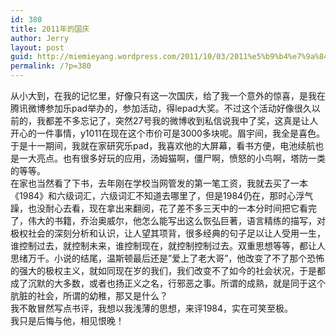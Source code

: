 ```yaml
---
id: 380
title: 2011年的国庆
author: Jerry
layout: post
guid: http://miemieyang.wordpress.com/2011/10/03/2011%e5%b9%b4%e7%9a%84%e5%9b%bd%e5%ba%86
permalink: /?p=380
---
```

从小大到，在我的记忆里，好像只有这一次国庆，给了我一个意外的惊喜，是我在腾讯微博参加乐pad举办的，参加活动，得lepad大奖。不过这个活动好像很久以前的，我都差不多忘记了，突然27号我的微博收到私信说我中了奖，这真是让人开心的一件事情，y1011在现在这个市价可是3000多块呢。眉宇间，我全是喜色。  
于是十一期间，我就在家研究乐pad，我喜欢他的大屏幕，看书方便，电池续航也是一大亮点。也有很多好玩的应用，汤姆猫啊，僵尸啊，愤怒的小鸟啊，塔防一类的等等。  
在家也当然看了下书，去年刚在学校当网管发的第一笔工资，我就去买了一本《1984》和六级词汇，六级词汇不知道去哪里了，但是1984仍在，那时心浮气躁，也没耐心去看，现在拿出来翻阅，花了差不多三天中的一本分时间把它看完了，伟大的书籍，乔治奥威尔，他怎么能写出这么恢弘巨著，语言精练的描写，对极权社会的深刻分析和认识，让人望其项背，很多经典的句子足以让人受用一生，谁控制过去，就控制未来，谁控制现在，就控制控制过去。双重思想等等，都让人思绪万千。小说的结尾，温斯顿最后还是&#8221;爱上了老大哥&#8221;，他改变了不了那个恐怖的强大的极权主义，就如同现在岁的我们，我们改变不了如今的社会状况，于是都成了沉默的大多数，或者也扬正义之名，行邪恶之事。所谓的成熟，就是同于这个肮脏的社会，所谓的幼稚，那又是什么？  
我不敢冒然写点书评，我想以我浅薄的思想，来评1984，实在可笑至极。  
我只是后悔与他，相见恨晚！